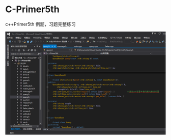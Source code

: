 # C-Primer5th

c++Primer5th 例题，习题完整练习

![image](https://github.com/Brighteststars/C-Primer5th/raw/master/images/result.png )
